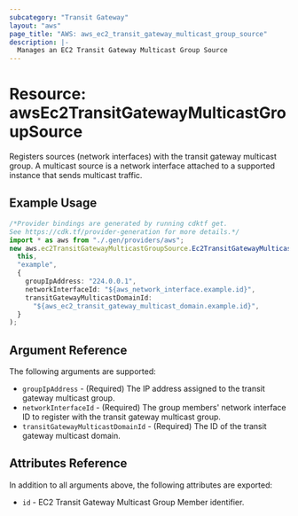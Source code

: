 ```yaml
---
subcategory: "Transit Gateway"
layout: "aws"
page_title: "AWS: aws_ec2_transit_gateway_multicast_group_source"
description: |-
  Manages an EC2 Transit Gateway Multicast Group Source
---
```


# Resource: awsEc2TransitGatewayMulticastGroupSource

Registers sources (network interfaces) with the transit gateway multicast group.
A multicast source is a network interface attached to a supported instance that sends multicast traffic.

## Example Usage

```typescript
/*Provider bindings are generated by running cdktf get.
See https://cdk.tf/provider-generation for more details.*/
import * as aws from "./.gen/providers/aws";
new aws.ec2TransitGatewayMulticastGroupSource.Ec2TransitGatewayMulticastGroupSource(
  this,
  "example",
  {
    groupIpAddress: "224.0.0.1",
    networkInterfaceId: "${aws_network_interface.example.id}",
    transitGatewayMulticastDomainId:
      "${aws_ec2_transit_gateway_multicast_domain.example.id}",
  }
);

```

## Argument Reference

The following arguments are supported:

* `groupIpAddress` - (Required) The IP address assigned to the transit gateway multicast group.
* `networkInterfaceId` - (Required) The group members' network interface ID to register with the transit gateway multicast group.
* `transitGatewayMulticastDomainId` - (Required) The ID of the transit gateway multicast domain.

## Attributes Reference

In addition to all arguments above, the following attributes are exported:

* `id` - EC2 Transit Gateway Multicast Group Member identifier.

